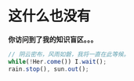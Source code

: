 # 这什么也没有
**你访问到了我的知识盲区。。。**
```js
// 阴云密布，风雨如磐，我将一直在此等候。
while(!Her.come()) I.wait();
rain.stop(), sun.out();
```